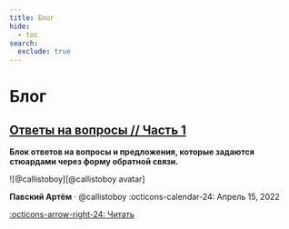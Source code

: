```yaml
---
title: Блог
hide:
  - toc
search:
  exclude: true
---
```


# Блог

## [Ответы на вопросы // Часть 1]

__Блок ответов на вопросы и предложения, которые задаются стюардами через форму обратной связи.__

<aside class="mdx-author" markdown>
![@callistoboy][@callistoboy avatar]

<span>__Павский Артём__ · @callistoboy</span>
<span>
:octicons-calendar-24: Апрель 15, 2022
</span>
</aside>

  [@callistoboy avatar]: https://avatars.githubusercontent.com/u/56426715

  [:octicons-arrow-right-24: Читать][Ответы на вопросы // Часть 1]

  [Ответы на вопросы // Часть 1]: answers-part-1.md
